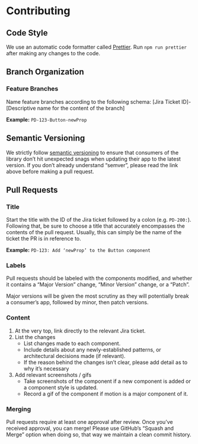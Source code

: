 # Contributing

## Code Style

We use an automatic code formatter called [Prettier](https://prettier.io/). Run `npm run prettier` after making any changes to the code.

## Branch Organization

### Feature Branches

Name feature branches according to the following schema:
[Jira Ticket ID]-[Descriptive name for the content of the branch]

**Example:** `PD-123-Button-newProp`

## Semantic Versioning

We strictly follow [semantic versioning](https://semver.org/) to ensure that consumers of the library don’t hit unexpected snags when updating their app to the latest version. If you don’t already understand “semver”, please read the link above before making a pull request.

## Pull Requests

### Title

Start the title with the ID of the Jira ticket followed by a colon (e.g. `PD-200:`). Following that, be sure to choose a title that accurately encompasses the contents of the pull request. Usually, this can simply be the name of the ticket the PR is in reference to.

**Example:** `PD-123: Add ‘newProp’ to the Button component`

### Labels

Pull requests should be labeled with the components modified, and whether it contains a “Major Version” change, “Minor Version” change, or a “Patch”.

Major versions will be given the most scrutiny as they will potentially break a consumer’s app, followed by minor, then patch versions.

### Content

1. At the very top, link directly to the relevant Jira ticket.
2. List the changes
   - List changes made to each component.
   - Include details about any newly-established patterns, or architectural decisions made (if relevant).
   - If the reason behind the changes isn’t clear, please add detail as to why it’s necessary
3. Add relevant screenshots / gifs
   - Take screenshots of the component if a new component is added or a component style is updated.
   - Record a gif of the component if motion is a major component of it.

### Merging

Pull requests require at least one approval after review. Once you’ve received approval, you can merge! Please use GitHub’s “Squash and Merge” option when doing so, that way we maintain a clean commit history.
